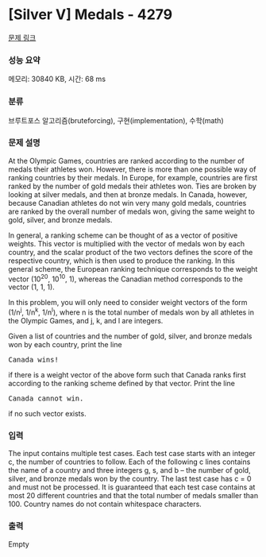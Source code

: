 # [Silver V] Medals - 4279 

[문제 링크](https://www.acmicpc.net/problem/4279) 

### 성능 요약

메모리: 30840 KB, 시간: 68 ms

### 분류

브루트포스 알고리즘(bruteforcing), 구현(implementation), 수학(math)

### 문제 설명

<p>At the Olympic Games, countries are ranked according to the number of medals their athletes won. However, there is more than one possible way of ranking countries by their medals. In Europe, for example, countries are first ranked by the number of gold medals their athletes won. Ties are broken by looking at silver medals, and then at bronze medals. In Canada, however, because Canadian athletes do not win very many gold medals, countries are ranked by the overall number of medals won, giving the same weight to gold, silver, and bronze medals. </p>

<p>In general, a ranking scheme can be thought of as a vector of positive weights. This vector is multiplied with the vector of medals won by each country, and the scalar product of the two vectors defines the score of the respective country, which is then used to produce the ranking. In this general scheme, the European ranking technique corresponds to the weight vector (10<sup>20</sup>, 10<sup>10</sup>, 1), whereas the Canadian method corresponds to the vector (1, 1, 1). </p>

<p>In this problem, you will only need to consider weight vectors of the form (1/n<sup>j</sup>, 1/n<sup>k</sup>, 1/n<sup>l</sup>), where n is the total number of medals won by all athletes in the Olympic Games, and j, k, and l are integers. </p>

<p>Given a list of countries and the number of gold, silver, and bronze medals won by each country, print the line</p>

<pre>Canada wins!</pre>

<p>if there is a weight vector of the above form such that Canada ranks first according to the ranking scheme defined by that vector. Print the line</p>

<pre>Canada cannot win.</pre>

<p>if no such vector exists. </p>

### 입력 

 <p>The input contains multiple test cases. Each test case starts with an integer c, the number of countries to follow. Each of the following c lines contains the name of a country and three integers g, s, and b – the number of gold, silver, and bronze medals won by the country. The last test case has c = 0 and must not be processed. It is guaranteed that each test case contains at most 20 different countries and that the total number of medals smaller than 100. Country names do not contain whitespace characters. </p>

### 출력 

 Empty

